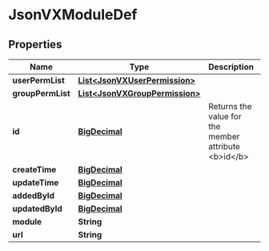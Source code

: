 
# JsonVXModuleDef

## Properties
Name | Type | Description | Notes
------------ | ------------- | ------------- | -------------
**userPermList** | [**List&lt;JsonVXUserPermission&gt;**](JsonVXUserPermission.md) |  |  [optional]
**groupPermList** | [**List&lt;JsonVXGroupPermission&gt;**](JsonVXGroupPermission.md) |  |  [optional]
**id** | [**BigDecimal**](BigDecimal.md) | Returns the value for the member attribute &lt;b&gt;id&lt;/b&gt; |  [optional]
**createTime** | [**BigDecimal**](BigDecimal.md) |  |  [optional]
**updateTime** | [**BigDecimal**](BigDecimal.md) |  |  [optional]
**addedById** | [**BigDecimal**](BigDecimal.md) |  |  [optional]
**updatedById** | [**BigDecimal**](BigDecimal.md) |  |  [optional]
**module** | **String** |  |  [optional]
**url** | **String** |  |  [optional]



